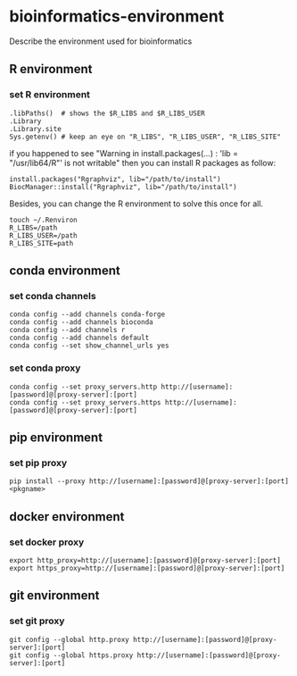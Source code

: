 # bioinformatics-environment
Describe the environment used for bioinformatics

## R environment
### set R environment
```
.libPaths()  # shows the $R_LIBS and $R_LIBS_USER
.Library
.Library.site
Sys.getenv() # keep an eye on "R_LIBS", "R_LIBS_USER", "R_LIBS_SITE"
```
if you happened to see "Warning in install.packages(...) : 'lib = "/usr/lib64/R"' is not writable"
then you can install R packages as follow:
```
install.packages("Rgraphviz", lib="/path/to/install")
BiocManager::install("Rgraphviz", lib="/path/to/install")
```
Besides, you can change the R environment to solve this once for all.
```
touch ~/.Renviron
R_LIBS=/path
R_LIBS_USER=/path
R_LIBS_SITE=path
```
## conda environment
### set conda channels
```
conda config --add channels conda-forge
conda config --add channels bioconda
conda config --add channels r
conda config --add channels default
conda config --set show_channel_urls yes
```
### set conda proxy
```
conda config --set proxy_servers.http http://[username]:[password]@[proxy-server]:[port]
conda config --set proxy_servers.https http://[username]:[password]@[proxy-server]:[port]
```
## pip environment
### set pip proxy
```
pip install --proxy http://[username]:[password]@[proxy-server]:[port] <pkgname>
```

## docker environment
### set docker proxy
```
export http_proxy=http://[username]:[password]@[proxy-server]:[port]
export https_proxy=http://[username]:[password]@[proxy-server]:[port]
```

## git environment
### set git proxy
```
git config --global http.proxy http://[username]:[password]@[proxy-server]:[port]
git config --global https.proxy http://[username]:[password]@[proxy-server]:[port]
```


